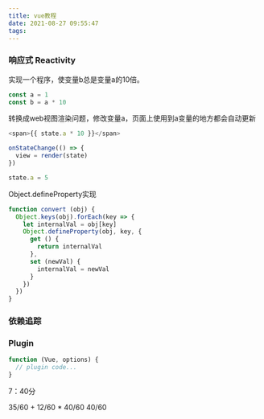 ```yaml
---
title: vue教程
date: 2021-08-27 09:55:47
tags:
---
```


### 响应式 Reactivity
实现一个程序，使变量b总是变量a的10倍。
```js
const a = 1
const b = a * 10
```
转换成web视图渲染问题，修改变量a，页面上使用到a变量的地方都会自动更新
```js
<span>{{ state.a * 10 }}</span>

onStateChange(() => {
  view = render(state)
})

state.a = 5
```
Object.defineProperty实现
```js
function convert (obj) {
  Object.keys(obj).forEach(key => {
    let internalVal = obj[key]
    Object.defineProperty(obj, key, {
      get () {
        return internalVal
      },
      set (newVal) {
        internalVal = newVal
      }
    })
  })
}

```

### 依赖追踪



### Plugin
```js
function (Vue, options) {
  // plugin code...
}
```

7：40分

35/60 + 12/60 * 40/60 
40/60